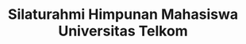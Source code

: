 ---
layout:   certificate
title:    "Silaturahmi Himpunan Mahasiswa Universitas Telkom"
slug:     sipma
category: panitia
issuer:   "BEM Kema Telkom University"
---